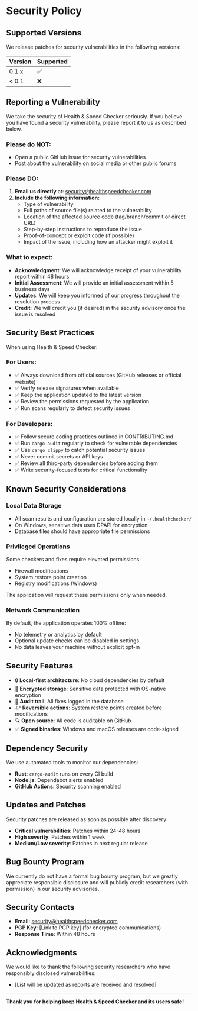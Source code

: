 # Security Policy

## Supported Versions

We release patches for security vulnerabilities in the following versions:

| Version | Supported          |
| ------- | ------------------ |
| 0.1.x   | :white_check_mark: |
| < 0.1   | :x:                |

## Reporting a Vulnerability

We take the security of Health & Speed Checker seriously. If you believe you have found a security vulnerability, please report it to us as described below.

### Please do NOT:

- Open a public GitHub issue for security vulnerabilities
- Post about the vulnerability on social media or other public forums

### Please DO:

1. **Email us directly** at: security@healthspeedchecker.com
2. **Include the following information:**
   - Type of vulnerability
   - Full paths of source file(s) related to the vulnerability
   - Location of the affected source code (tag/branch/commit or direct URL)
   - Step-by-step instructions to reproduce the issue
   - Proof-of-concept or exploit code (if possible)
   - Impact of the issue, including how an attacker might exploit it

### What to expect:

- **Acknowledgment**: We will acknowledge receipt of your vulnerability report within 48 hours
- **Initial Assessment**: We will provide an initial assessment within 5 business days
- **Updates**: We will keep you informed of our progress throughout the resolution process
- **Credit**: We will credit you (if desired) in the security advisory once the issue is resolved

## Security Best Practices

When using Health & Speed Checker:

### For Users:

- ✅ Always download from official sources (GitHub releases or official website)
- ✅ Verify release signatures when available
- ✅ Keep the application updated to the latest version
- ✅ Review the permissions requested by the application
- ✅ Run scans regularly to detect security issues

### For Developers:

- ✅ Follow secure coding practices outlined in CONTRIBUTING.md
- ✅ Run `cargo audit` regularly to check for vulnerable dependencies
- ✅ Use `cargo clippy` to catch potential security issues
- ✅ Never commit secrets or API keys
- ✅ Review all third-party dependencies before adding them
- ✅ Write security-focused tests for critical functionality

## Known Security Considerations

### Local Data Storage

- All scan results and configuration are stored locally in `~/.healthchecker/`
- On Windows, sensitive data uses DPAPI for encryption
- Database files should have appropriate file permissions

### Privileged Operations

Some checkers and fixes require elevated permissions:
- Firewall modifications
- System restore point creation
- Registry modifications (Windows)

The application will request these permissions only when needed.

### Network Communication

By default, the application operates 100% offline:
- No telemetry or analytics by default
- Optional update checks can be disabled in settings
- No data leaves your machine without explicit opt-in

## Security Features

- 🔒 **Local-first architecture**: No cloud dependencies by default
- 🔐 **Encrypted storage**: Sensitive data protected with OS-native encryption
- 📝 **Audit trail**: All fixes logged in the database
- ↩️ **Reversible actions**: System restore points created before modifications
- 🔍 **Open source**: All code is auditable on GitHub
- ✅ **Signed binaries**: Windows and macOS releases are code-signed

## Dependency Security

We use automated tools to monitor our dependencies:

- **Rust**: `cargo-audit` runs on every CI build
- **Node.js**: Dependabot alerts enabled
- **GitHub Actions**: Security scanning enabled

## Updates and Patches

Security patches are released as soon as possible after discovery:

- **Critical vulnerabilities**: Patches within 24-48 hours
- **High severity**: Patches within 1 week
- **Medium/Low severity**: Patches in next regular release

## Bug Bounty Program

We currently do not have a formal bug bounty program, but we greatly appreciate responsible disclosure and will publicly credit researchers (with permission) in our security advisories.

## Security Contacts

- **Email**: security@healthspeedchecker.com
- **PGP Key**: [Link to PGP key] (for encrypted communications)
- **Response Time**: Within 48 hours

## Acknowledgments

We would like to thank the following security researchers who have responsibly disclosed vulnerabilities:

- [List will be updated as reports are received and resolved]

---

**Thank you for helping keep Health & Speed Checker and its users safe!**

